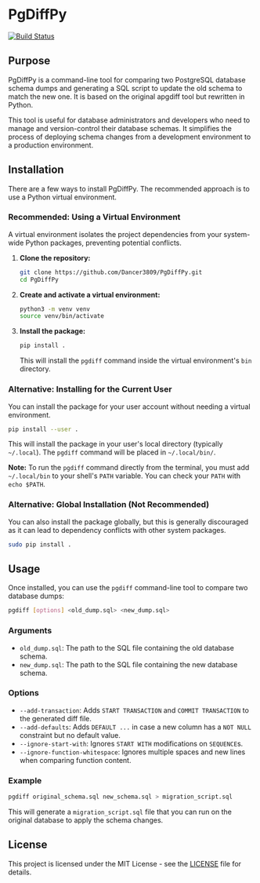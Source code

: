 # PgDiffPy

[![Build Status](https://travis-ci.org/Dancer3809/PgDiffPy.png)](https://travis-ci.org/Dancer3809/PgDiffPy)

## Purpose

PgDiffPy is a command-line tool for comparing two PostgreSQL database schema dumps and generating a SQL script to update the old schema to match the new one. It is based on the original apgdiff tool but rewritten in Python.

This tool is useful for database administrators and developers who need to manage and version-control their database schemas. It simplifies the process of deploying schema changes from a development environment to a production environment.

## Installation

There are a few ways to install PgDiffPy. The recommended approach is to use a Python virtual environment.

### Recommended: Using a Virtual Environment

A virtual environment isolates the project dependencies from your system-wide Python packages, preventing potential conflicts.

1.  **Clone the repository:**
    ```bash
    git clone https://github.com/Dancer3809/PgDiffPy.git
    cd PgDiffPy
    ```

2.  **Create and activate a virtual environment:**
    ```bash
    python3 -m venv venv
    source venv/bin/activate
    ```

3.  **Install the package:**
    ```bash
    pip install .
    ```
    This will install the `pgdiff` command inside the virtual environment's `bin` directory.

### Alternative: Installing for the Current User

You can install the package for your user account without needing a virtual environment.

```bash
pip install --user .
```

This will install the package in your user's local directory (typically `~/.local`). The `pgdiff` command will be placed in `~/.local/bin/`.

**Note:** To run the `pgdiff` command directly from the terminal, you must add `~/.local/bin` to your shell's `PATH` variable. You can check your `PATH` with `echo $PATH`.

### Alternative: Global Installation (Not Recommended)

You can also install the package globally, but this is generally discouraged as it can lead to dependency conflicts with other system packages.

```bash
sudo pip install .
```

## Usage

Once installed, you can use the `pgdiff` command-line tool to compare two database dumps:

```bash
pgdiff [options] <old_dump.sql> <new_dump.sql>
```

### Arguments

*   `old_dump.sql`: The path to the SQL file containing the old database schema.
*   `new_dump.sql`: The path to the SQL file containing the new database schema.

### Options

*   `--add-transaction`: Adds `START TRANSACTION` and `COMMIT TRANSACTION` to the generated diff file.
*   `--add-defaults`: Adds `DEFAULT ...` in case a new column has a `NOT NULL` constraint but no default value.
*   `--ignore-start-with`: Ignores `START WITH` modifications on `SEQUENCE`s.
*   `--ignore-function-whitespace`: Ignores multiple spaces and new lines when comparing function content.

### Example

```bash
pgdiff original_schema.sql new_schema.sql > migration_script.sql
```

This will generate a `migration_script.sql` file that you can run on the original database to apply the schema changes.

## License

This project is licensed under the MIT License - see the [LICENSE](LICENSE) file for details.
